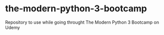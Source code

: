 # the-modern-python-3-bootcamp
Repository to use while going throught The Modern Python 3 Bootcamp on Udemy
